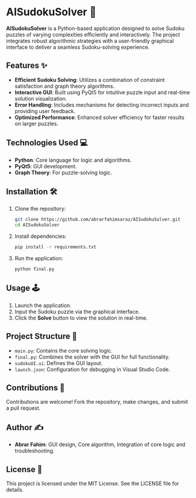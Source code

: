 # AISudokuSolver 🧩

**AISudokuSolver** is a Python-based application designed to solve Sudoku puzzles of varying complexities efficiently and interactively. The project integrates robust algorithmic strategies with a user-friendly graphical interface to deliver a seamless Sudoku-solving experience.

## Features ✨

- **Efficient Sudoku Solving**: Utilizes a combination of constraint satisfaction and graph theory algorithms.
- **Interactive GUI**: Built using PyQt5 for intuitive puzzle input and real-time solution visualization.
- **Error Handling**: Includes mechanisms for detecting incorrect inputs and providing user feedback.
- **Optimized Performance**: Enhanced solver efficiency for faster results on larger puzzles.

## Technologies Used 💻

- **Python**: Core language for logic and algorithms.
- **PyQt5**: GUI development.
- **Graph Theory**: For puzzle-solving logic.

## Installation 🛠️

1. Clone the repository:
   ```bash
   git clone https://github.com/abrarfahimsaraz/AISudokuSolver.git
   cd AISudokuSolver
   ```

2. Install dependencies:
   ```bash
   pip install -r requirements.txt
   ```

3. Run the application:
   ```bash
   python final.py
   ```

## Usage 🕹️

1. Launch the application.
2. Input the Sudoku puzzle via the graphical interface.
3. Click the **Solve** button to view the solution in real-time.

## Project Structure 📂

- `main.py`: Contains the core solving logic.
- `final.py`: Combines the solver with the GUI for full functionality.
- `sudokuUI.ui`: Defines the GUI layout.
- `launch.json`: Configuration for debugging in Visual Studio Code.

## Contributions 🤝

Contributions are welcome! Fork the repository, make changes, and submit a pull request.

## Author ✍️

- **Abrar Fahim**: GUI design, Core algorithm, Integration of core logic and troubleshooting.

## License 📜

This project is licensed under the MIT License. See the LICENSE file for details.
